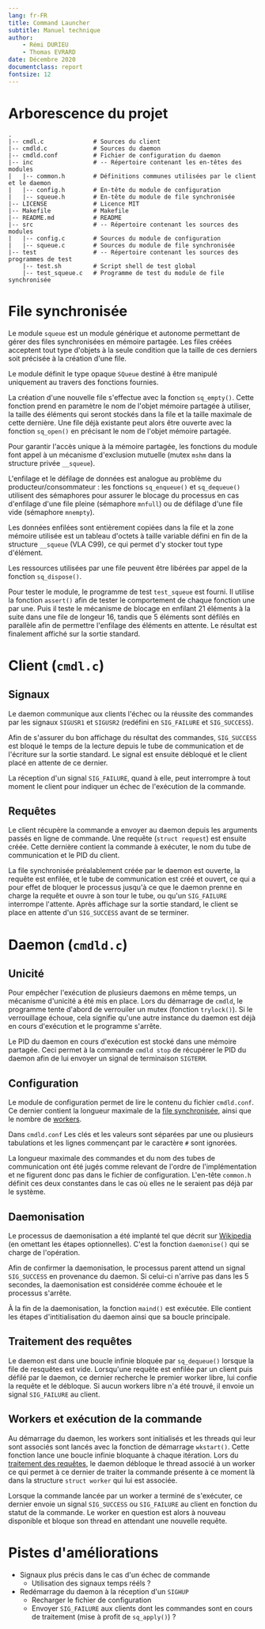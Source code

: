 ```yaml
---
lang: fr-FR
title: Command Launcher
subtitle: Manuel technique
author:
    - Rémi DURIEU
    - Thomas EVRARD
date: Décembre 2020
documentclass: report
fontsize: 12
---
```


# Arborescence du projet

```
.
|-- cmdl.c              # Sources du client
|-- cmdld.c             # Sources du daemon
|-- cmdld.conf          # Fichier de configuration du daemon
|-- inc                 # -- Répertoire contenant les en-têtes des modules
|   |-- common.h        # Définitions communes utilisées par le client et le daemon
|   |-- config.h        # En-tête du module de configuration
|   |-- squeue.h        # En-tête du module de file synchronisée
|-- LICENSE             # Licence MIT
|-- Makefile            # Makefile
|-- README.md           # README
|-- src                 # -- Répertoire contenant les sources des modules
|   |-- config.c        # Sources du module de configuration
|   |-- squeue.c        # Sources du module de file synchronisée
|-- test                # -- Répertoire contenant les sources des programmes de test
    |-- test.sh         # Script shell de test global
    |-- test_squeue.c   # Programme de test du module de file synchronisée
```

# File synchronisée

Le module `squeue` est un module générique et autonome permettant de
gérer des files synchronisées en mémoire partagée. Les files créées
acceptent tout type d'objets à la seule condition que la taille de ces
derniers soit précisée à la création d'une file.

Le module définit le type opaque `SQueue` destiné à être manipulé
uniquement au travers des fonctions fournies.

La création d'une nouvelle file s'effectue avec la fonction
`sq_empty()`. Cette fonction prend en paramètre le nom de l'objet
mémoire partagée à utiliser, la taille des éléments qui seront stockés
dans la file et la taille maximale de cette dernière. Une file déjà
existante peut alors être ouverte avec la fonction `sq_open()` en
précisant le nom de l'objet mémoire partagée.

Pour garantir l'accès unique à la mémoire partagée, les fonctions du
module font appel à un mécanisme d'exclusion mutuelle (mutex `mshm` dans
la structure privée `__squeue`).

L'enfilage et le défilage de données est analogue au problème du
producteur/consommateur : les fonctions `sq_enqueue()` et `sq_dequeue()`
utilisent des sémaphores pour assurer le blocage du processus en cas
d'enfilage d'une file pleine (sémaphore `mnfull`) ou de défilage d'une
file vide (sémaphore `mnempty`).

Les données enfilées sont entièrement copiées dans la file et la zone
mémoire utilisée est un tableau d'octets à taille variable défini en fin
de la structure `__squeue` (VLA C99), ce qui permet d'y stocker tout
type d'élément.

Les ressources utilisées par une file peuvent être libérées par appel de
la fonction `sq_dispose()`.

Pour tester le module, le programme de test `test_squeue` est fourni. Il
utilise la fonction `assert()` afin de tester le comportement de chaque
fonction une par une. Puis il teste le mécanisme de blocage en enfilant
21 éléments à la suite dans une file de longeur 16, tandis que 5
éléments sont défilés en parallèle afin de permettre l'enfilage des
éléments en attente. Le résultat est finalement affiché sur la sortie
standard.

# Client (`cmdl.c`)

## Signaux

Le daemon communique aux clients l'échec ou la réussite des commandes
par les signaux `SIGUSR1` et `SIGUSR2` (redéfini en `SIG_FAILURE` et
`SIG_SUCCESS`).

Afin de s'assurer du bon affichage du résultat des commandes,
`SIG_SUCCESS` est bloqué le temps de la lecture depuis le tube de
communication et de l'écriture sur la sortie standard. Le signal est
ensuite débloqué et le client placé en attente de ce dernier.

La réception d'un signal `SIG_FAILURE`, quand à elle, peut interrompre à
tout moment le client pour indiquer un échec de l'exécution de la
commande.

## Requêtes

Le client récupère la commande a envoyer au daemon depuis les arguments
passés en ligne de commande. Une requête (`struct request`) est ensuite
créée. Cette dernière contient la commande à exécuter, le nom du tube de
communication et le PID du client.

La file synchronisée préalablement créée par le daemon est ouverte, la
requête est enfilée, et le tube de communication est créé et ouvert, ce
qui a pour effet de bloquer le processus jusqu'à ce que le daemon prenne
en charge la requête et ouvre à son tour le tube, ou qu'un `SIG_FAILURE`
interrompe l'attente. Après affichage sur la sortie standard, le client se
place en attente d'un `SIG_SUCCESS` avant de se terminer.

# Daemon (`cmdld.c`)

## Unicité

Pour empêcher l'exécution de plusieurs daemons en même temps, un
mécanisme d'unicité a été mis en place. Lors du démarrage de `cmdld`, le
programme tente d'abord de verrouiler un mutex (fonction `trylock()`).
Si le verrouillage échoue, cela signifie qu'une autre instance du daemon
est déjà en cours d'exécution et le programme s'arrête.

Le PID du daemon en cours d'exécution est stocké dans une mémoire
partagée. Ceci permet à la commande `cmdld stop` de récupérer le PID du
daemon afin de lui envoyer un signal de terminaison `SIGTERM`.

## Configuration

Le module de configuration permet de lire le contenu du fichier `cmdld.conf`.
Ce dernier contient la longueur maximale de la
[file synchronisée](#file-synchronisée), ainsi que le nombre de
[workers](#workers).

Dans `cmdld.conf` Les clés et les valeurs sont séparées par une ou
plusieurs tabulations et les lignes commençant par le caractère `#` sont
ignorées.

La longueur maximale des commandes et du nom des tubes de communication
ont été jugés comme relevant de l'ordre de l'implémentation et ne
figurent donc pas dans le fichier de configuration. L'en-tête `common.h`
définit ces deux constantes dans le cas où elles ne le seraient pas déjà
par le système.

## Daemonisation

Le processus de daemonisation a été implanté tel que décrit sur
[Wikipedia](https://en.wikipedia.org/wiki/Daemon_(computing)#Unix-like_systems)
(en omettant les étapes optionnelles). C'est la fonction `daemonise()`
qui se charge de l'opération.

Afin de confirmer la daemonisation, le processus parent attend un signal
`SIG_SUCCESS` en provenance du daemon. Si celui-ci n'arrive pas dans les 5
secondes, la daemonisation est considérée comme échouée et le processus
s'arrête.

À la fin de la daemonisation, la fonction `maind()` est exécutée. Elle contient
les étapes d'intitialisation du daemon ainsi que sa boucle principale.

## Traitement des requêtes

Le daemon est dans une boucle infinie bloquée par `sq_dequeue()` lorsque la
file de resquêtes est vide. Lorsqu'une requête est enfilée par un client puis
défilé par le daemon, ce dernier recherche le premier worker libre, lui confie
la requête et le débloque. Si aucun workers libre n'a été trouvé, il envoie un
signal `SIG_FAILURE` au client.

## Workers et exécution de la commande

Au démarrage du daemon, les workers sont initialisés et les threads qui leur
sont associés sont lancés avec la fonction de démarrage `wkstart()`. Cette
fonction lance une boucle infinie bloquante à chaque itération. Lors du
[traitement des requêtes](#traitement-des-reequêtes), le daemon débloque le
thread associé à un worker ce qui permet à ce dernier de traiter la commande
présente à ce moment là dans la structure `struct worker` qui lui est associée.

Lorsque la commande lancée par un worker a terminé de s'exécuter, ce dernier
envoie un signal `SIG_SUCCESS` ou `SIG_FAILURE` au client en fonction
du statut de la commande. Le worker en question est alors à nouveau disponible
et bloque son thread en attendant une nouvelle requête.

# Pistes d'améliorations

- Signaux plus précis dans le cas d'un échec de commande
    - Utilisation des signaux temps rééls ?
- Redémarrage du daemon à la réception d'un `SIGHUP`
    - Recharger le fichier de configuration
    - Envoyer `SIG_FAILURE` aux clients dont les commandes sont en cours de
    traitement (mise à profit de `sq_apply()`) ?

